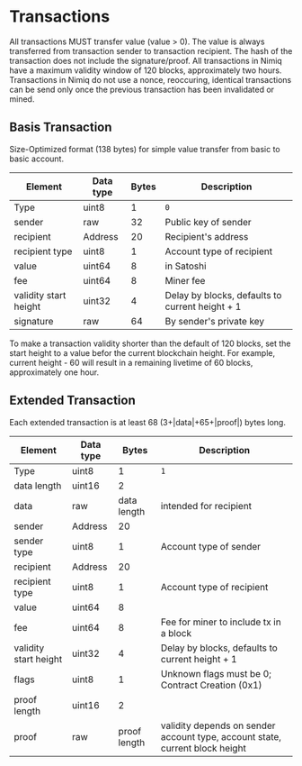 # Transactions
All transactions MUST transfer value (value > 0). The value is always transferred from transaction sender to transaction recipient.
The hash of the transaction does not include the signature/proof.
All transactions in Nimiq have a maximum validity window of 120 blocks, approximately two hours.
Transactions in Nimiq do not use a nonce, reoccuring, identical transactions can be send only once the previous transaction has been invalidated or mined.

## Basis Transaction
Size-Optimized format (138 bytes) for simple value transfer from basic to basic account.

| Element               | Data type    | Bytes | Description                                     |
|-----------------------|--------------|-------|-------------------------------------------------|
| Type                  | uint8        | 1     | `0`                                             |
| sender                | raw          | 32    | Public key of sender                            |
| recipient             | Address      | 20    | Recipient's address                             |
| recipient type        | uint8        | 1     | Account type of recipient                       |
| value                 | uint64       | 8     | in Satoshi                                      |
| fee                   | uint64       | 8     | Miner fee                                       |
| validity start height | uint32       | 4     | Delay by blocks, defaults to current height + 1 |
| signature             | raw          | 64    | By sender's private key                         |

To make a transaction validity shorter than the default of 120 blocks, set the start height to a value befor the current blockchain height. For example, current height - 60 will result in a remaining livetime of 60 blocks, approximately one hour.


## Extended Transaction
Each extended transaction is at least 68 (3+|data|+65+|proof|) bytes long.

| Element               | Data type    | Bytes        | Description                                                                  |
|-----------------------|--------------|--------------|------------------------------------------------------------------------------|
| Type                  | uint8        | 1            | `1`                                                                          |
| data length           | uint16       | 2            |                                                                              |
| data                  | raw          | data length  | intended for recipient                                                       |
| sender                | Address      | 20           |                                                                              |
| sender type           | uint8        | 1            | Account type of sender                                                       |
| recipient             | Address      | 20           |                                                                              |
| recipient type        | uint8        | 1            | Account type of recipient                                                    |
| value                 | uint64       | 8            |                                                                              |
| fee                   | uint64       | 8            | Fee for miner to include tx in a block                                       |
| validity start height | uint32       | 4            | Delay by blocks, defaults to current height + 1                              |
| flags                 | uint8        | 1            | Unknown flags must be 0; Contract Creation (0x1)                             |
| proof length          | uint16       | 2            |                                                                              |
| proof                 | raw          | proof length | validity depends on sender account type, account state, current block height |
